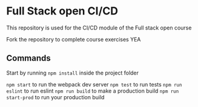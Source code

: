 # Full Stack open CI/CD

This repository is used for the CI/CD module of the Full stack open course

Fork the repository to complete course exercises YEA

## Commands

Start by running `npm install` inside the project folder

`npm start` to run the webpack dev server
`npm test` to run tests
`npm run eslint` to run eslint
`npm run build` to make a production build
`npm run start-prod` to run your production build
